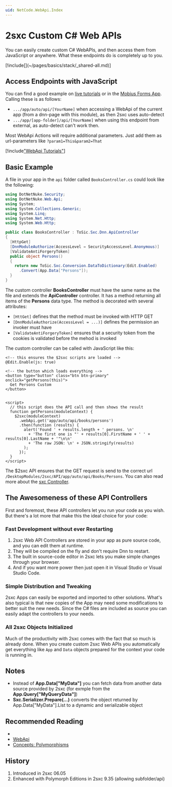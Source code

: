 ```yaml
---
uid: NetCode.WebApi.Index
---
```


# 2sxc Custom C# Web APIs

You can easily create custom C# WebAPIs, and then access them from JavaScript or anywhere. What these endpoints do is completely up to you.

<div class="context-box-process" width="100%">
  [!include[](~/pages/basics/stack/_shared-all.md)]
  <style>.context-box-process .process-web-api { visibility: visible; } </style>
</div>

## Access Endpoints with JavaScript

You can find a good example on [live tutorials](xref:Tut.WebApi) or in the [Mobius Forms App](xref:App.Mobius). Calling these is as follows:

* `.../app/auto/api/[YourName]` when accessing a WebApi of the current app (from a dnn-page with this module), as then 2sxc uses auto-detect
* `.../app/[app-folder]/api/[YourName]` when using this endpoint from external, as auto-detect can't work then.

Most WebApi Actions will require additional parameters. Just add them as url-parameters like `?param1=This&param2=That`


[!include["WebApi Tutorials"](~/shared/tutorials/web-api.md)]


## Basic Example

A file in your app in the `api` folder called `BooksController.cs` could look like the following:

```cs
using DotNetNuke.Security;
using DotNetNuke.Web.Api;
using System;
using System.Collections.Generic;
using System.Linq;
using System.Net.Http;
using System.Web.Http;

public class BooksController : ToSic.Sxc.Dnn.ApiController
{
  [HttpGet]
  [DnnModuleAuthorize(AccessLevel = SecurityAccessLevel.Anonymous)]
  [ValidateAntiForgeryToken]
  public object Persons()
  {
    return new ToSic.Sxc.Conversion.DataToDictionary(Edit.Enabled)
      .Convert(App.Data["Persons"]);
  }
}
```

The custom controller **BooksController** must have the same name as the file and extends the **ApiController** controller. It has a method returning all items of the **Persons** data type. The method is decorated with several attributes:
* `[HttGet]` defines that the method must be invoked with HTTP GET
* `[DnnModuleAuthorize(AccessLevel = ...)]` defines the permission an invoker must have
* `[ValidateAntiForgeryToken]` ensures that a security token from the cookies is validated before the mehod is invoked

The custom controller can be called with JavaScript like this:

```razor
<!-- this ensures the $2sxc scripts are loaded -->
@Edit.Enable(js: true)

<!-- the button which loads everything -->
<button type="button" class="btn btn-primary" onclick="getPersons(this)">
  Get Persons Custom
</button> 


<script>
  // this script does the API call and then shows the result
  function getPersons(moduleContext) {
    $2sxc(moduleContext)
      .webApi.get('app/auto/api/books/persons')
      .then(function (results) {
        alert('Found ' + results.length + ' persons. \n'
          + 'The first one is "' + results[0].FirstName + ' ' + results[0].LastName + '"\n\n'
          + 'The raw JSON: \n' + JSON.stringify(results)
        );
      });
  }
</script>
```

The $2sxc API ensures that the GET request is send to the correct url `/DesktopModules/2sxc/API/app/auto/api/Books/Persons`. You can also read more about the [sxc Controller](xref:JsCode.2sxcApi.Sxc.Index).


## The Awesomeness of these API Controllers

First and foremost, these API controllers let you run your code as you wish. But there's a lot more that make this the ideal choice for your code:

### Fast Development without ever Restarting

1. 2sxc Web API Controllers are stored in your app as pure source code, and you can edit them at runtime. 
1. They will be compiled on the fly and don't require Dnn to restart. 
1. The built in source-code editor in 2sxc lets you make simple changes through your browser.
1. And if you want more power then just open it in Visual Studio or Visual Studio Code.

### Simple Distribution and Tweaking

2sxc Apps can easily be exported and imported to other solutions. 
What's also typical is that new copies of the App may need some modifications to better suit the new needs. 
Since the C# files are included as source you can easily adapt the controllers to your needs. 

### All 2sxc Objects Initialized

Much of the productivity with 2sxc comes with the fact that so much is already done. 
When you create custom 2sxc Web APIs you automatically get everything like `App` and `Data` objects prepared for the context your code is running in. 



## Notes

* Instead of **App.Data["MyData"]** you can fetch data from another data source provided by 2sxc (for exmple from the **App.Query["MyQueryData"]**)
* **Sxc.Serializer.Prepare(...)** converts the object returned by App.Data["MyData"].List to a dynamic and serializable object



## Recommended Reading

* [](xref:Tut.WebApi)
* [WebApi](xref:WebApi.Index)
* [Concepts: Polymorphisms](xref:Basics.Polymorphism.Index)




## History

1. Introduced in 2sxc 06.05
1. Enhanced with Polymorph Editions in 2sxc 9.35 (allowing subfolder/api)

